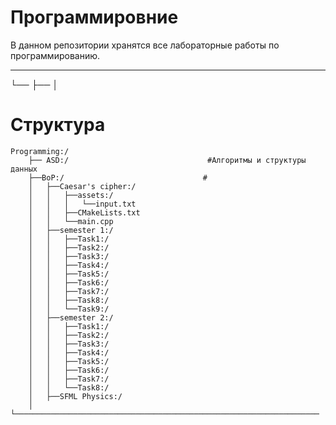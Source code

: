 # Программировние
В данном репозитории хранятся все лабораторные работы по программированию.

---
└── ├── │
# Структура
	Programming:/
		├── ASD:/                               #Алгоритмы и структуры данных
		├──BoP:/                               #
		│	├──Caesar's cipher:/
		│	│	├──assets:/
		│	│	│	└──input.txt
		│	│	├──CMakeLists.txt
		│	│	└──main.cpp
		│	├──semester 1:/
		│	│	├──Task1:/
		│	│	├──Task2:/
		│	│	├──Task3:/
		│	│	├──Task4:/
		│	│	├──Task5:/
		│	│	├──Task6:/
		│	│	├──Task7:/
		│	│	├──Task8:/
		│	│	└──Task9:/
		│	├──semester 2:/
		│	│	├──Task1:/
		│	│	├──Task2:/
		│	│	├──Task3:/
		│	│	├──Task4:/
		│	│	├──Task5:/
		│	│	├──Task6:/
		│	│	├──Task7:/
		│	│	└──Task8:/
		│	├──SFML Physics:/
		│	└────────────────────────────────────────────────────────────────────